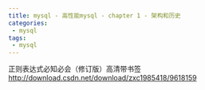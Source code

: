 ```yaml
---
title: mysql - 高性能mysql - chapter 1 - 架构和历史
categories: 
 - mysql
tags: 
 - mysql
---
```


正则表达式必知必会（修订版）高清带书签
http://download.csdn.net/download/zxc1985418/9618159

<!--more-->

